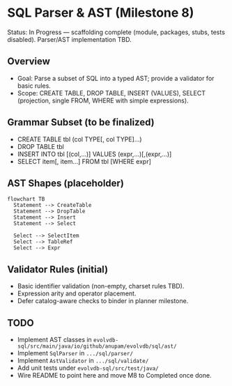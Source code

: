 # SQL Parser & AST (Milestone 8)

Status: In Progress — scaffolding complete (module, packages, stubs, tests disabled). Parser/AST implementation TBD.

## Overview
- Goal: Parse a subset of SQL into a typed AST; provide a validator for basic rules.
- Scope: CREATE TABLE, DROP TABLE, INSERT (VALUES), SELECT (projection, single FROM, WHERE with simple expressions).

## Grammar Subset (to be finalized)
- CREATE TABLE tbl (col TYPE[, col TYPE]...)
- DROP TABLE tbl
- INSERT INTO tbl [(col,...)] VALUES (expr,...)[,(expr,...)]
- SELECT item[, item...] FROM tbl [WHERE expr]

## AST Shapes (placeholder)
```mermaid
flowchart TB
  Statement --> CreateTable
  Statement --> DropTable
  Statement --> Insert
  Statement --> Select

  Select --> SelectItem
  Select --> TableRef
  Select --> Expr
```

## Validator Rules (initial)
- Basic identifier validation (non-empty, charset rules TBD).
- Expression arity and operator placement.
- Defer catalog-aware checks to binder in planner milestone.

## TODO
- Implement AST classes in `evolvdb-sql/src/main/java/io/github/anupam/evolvdb/sql/ast/`
- Implement `SqlParser` in `.../sql/parser/`
- Implement `AstValidator` in `.../sql/validate/`
- Add unit tests under `evolvdb-sql/src/test/java/`
- Wire README to point here and move M8 to Completed once done.
